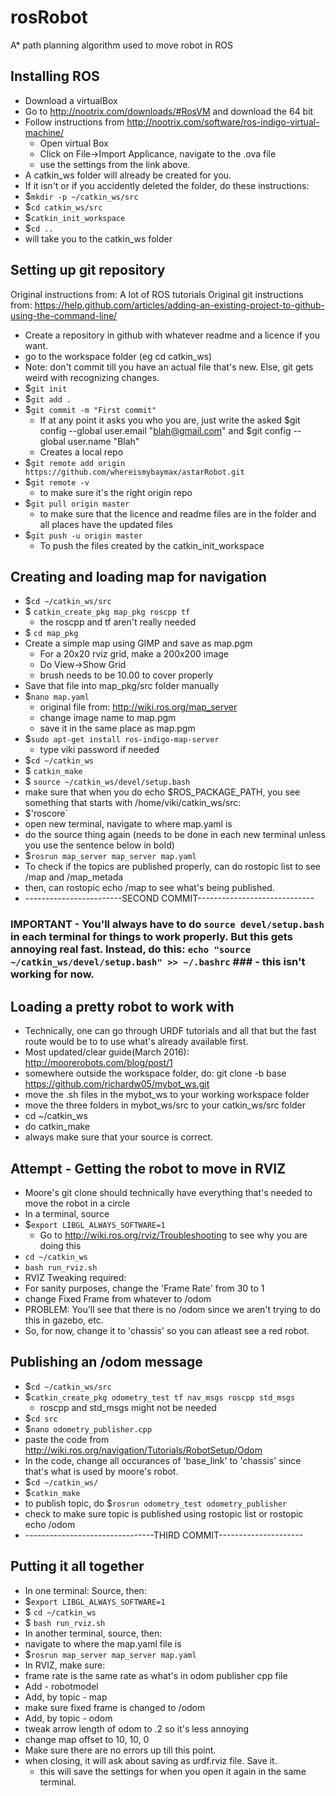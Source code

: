 # rosRobot
A* path planning algorithm used to move robot in ROS

## Installing ROS ##
- Download a virtualBox
- Go to http://nootrix.com/downloads/#RosVM and download the 64 bit
- Follow instructions from http://nootrix.com/software/ros-indigo-virtual-machine/ 
	- Open virtual Box
	- Click on File->Import Applicance, navigate to the .ova file 
	- use the settings from the link above. 
- A catkin_ws folder will already be created for you. 
- If it isn't or if you accidently deleted the folder, do these instructions: 
- $`mkdir -p ~/catkin_ws/src`
- $`cd catkin_ws/src`
- $`catkin_init_workspace`
- $`cd ..`
- will take you to the catkin_ws folder

## Setting up git repository ##
Original instructions from: A lot of ROS tutorials
Original git instructions from: https://help.github.com/articles/adding-an-existing-project-to-github-using-the-command-line/ 
- Create a repository in github with whatever readme and a licence if you want.
- go to the workspace folder (eg cd catkin_ws)
- Note: don't commit till you have an actual file that's new. Else, git gets weird with recognizing changes. 
- $`git init`
- $`git add .`
- $`git commit -m "First commit"`
  - If at any point it asks you who you are, just write the asked $git config --global user.email "blah@gmail.com" and $git config --global user.name "Blah"
  - Creates a local repo
- $`git remote add origin https://github.com/whereismybaymax/astarRobot.git`
- $`git remote -v`
  - to make sure it's the right origin repo
- $`git pull origin master`
  - to make sure that the licence and readme files are in the folder and all places have the updated files
- $`git push -u origin master`
  - To push the files created by the catkin_init_workspace



## Creating and loading map for navigation ##

- $`cd ~/catkin_ws/src`
- $ `catkin_create_pkg map_pkg roscpp tf`
	- the roscpp and tf aren't really needed
- $ `cd map_pkg` 
- Create a simple map using GIMP and save as map.pgm 
	- For a 20x20 rviz grid, make a 200x200 image
	- Do View->Show Grid
	- brush needs to be 10.00 to cover properly
- Save that file into map_pkg/src folder manually
- $`nano map.yaml`
	 - original file from: http://wiki.ros.org/map_server
	- change image name to map.pgm
	- save it in the same place as map.pgm
- $`sudo apt-get install ros-indigo-map-server`
	- type viki password if needed
- $`cd ~/catkin_ws`
- $ `catkin_make`
- $ `source ~/catkin_ws/devel/setup.bash`
- make sure that when you do echo $ROS_PACKAGE_PATH, you see something that starts with /home/viki/catkin_ws/src:
- $'roscore`
- open new terminal, navigate to where map.yaml is
- do the source thing again (needs to be done in each new terminal unless you use the sentence below in bold)
- $`rosrun map_server map_server map.yaml`
- To check if the topics are published properly, can do rostopic list to see /map and /map_metada 
- then, can rostopic echo /map to see what's being published. 
- ------------------------SECOND COMMIT-----------------------------

### IMPORTANT - You'll always have to do `source devel/setup.bash` in each terminal for things to work properly. But this gets annoying real fast. Instead, do this: `echo "source ~/catkin_ws/devel/setup.bash" >> ~/.bashrc` ### - this isn't working for now.

## Loading a pretty robot to work with ##

- Technically, one can go through URDF tutorials and all that but the fast route would be to to use what's already available first. 
- Most updated/clear guide(March 2016): http://moorerobots.com/blog/post/1
- somewhere outside the workspace folder, do: git clone -b base https://github.com/richardw05/mybot_ws.git
- move the .sh files in the mybot_ws to your working workspace folder
- move the three folders in mybot_ws/src to your catkin_ws/src folder
- cd ~/catkin_ws
- do catkin_make
- always make sure that your source is correct. 

## Attempt - Getting the robot to move in RVIZ ##

- Moore's git clone should technically have everything that's needed to move the robot in a circle 
- In a terminal, source
- $`export LIBGL_ALWAYS_SOFTWARE=1`
	- Go to http://wiki.ros.org/rviz/Troubleshooting to see why you are doing this
- `cd ~/catkin_ws`
- `bash run_rviz.sh`
- RVIZ Tweaking required: 
- For sanity purposes, change the 'Frame Rate' from 30 to 1
- change Fixed Frame from whatever to /odom 
- PROBLEM: You'll see that there is no /odom since we aren't trying to do this in gazebo, etc. 
- So, for now, change it to 'chassis' so you can atleast see a red robot. 

## Publishing an /odom message ##
- $`cd ~/catkin_ws/src`
- $`catkin_create_pkg odometry_test tf nav_msgs roscpp std_msgs`
	- roscpp and std_msgs might not be needed
- $`cd src`
- $`nano odometry_publisher.cpp`
- paste the code from http://wiki.ros.org/navigation/Tutorials/RobotSetup/Odom
- In the code, change all occurances of 'base_link' to 'chassis' since that's what is used by moore's robot. 
- $`cd ~/catkin_ws/`
- $`catkin_make`
- to publish topic, do $`rosrun odometry_test odometry_publisher`
- check to make sure topic is published using rostopic list or rostopic echo /odom
- --------------------------------THIRD COMMIT---------------------

## Putting it all together ##
- In one terminal: Source, then:  
- $`export LIBGL_ALWAYS_SOFTWARE=1`
- $ `cd ~/catkin_ws`
- $ `bash run_rviz.sh`
- In another terminal, source, then: 
- navigate to where the map.yaml file is
- $`rosrun map_server map_server map.yaml`
- In RVIZ, make sure: 
- frame rate is the same rate as what's in odom publisher cpp file
- Add - robotmodel
- Add, by topic - map 
- make sure fixed frame is changed to /odom
- Add, by topic - odom
- tweak arrow length of odom to .2 so it's less annoying
- change map offset to 10, 10, 0
- Make sure there are no errors up till this point. 
- when closing, it will ask about saving as urdf.rviz file. Save it. 
	- this will save the settings for when you open it again in the same terminal. 



